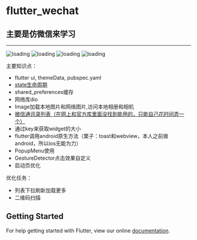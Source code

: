 # flutter_wechat

## 主要是仿微信来学习

--------  
![loading](https://github.com/weihb/flutter-wechat/raw/master/Screenshots/501529654965.jpg)
![loading](https://github.com/weihb/flutter-wechat/raw/master/Screenshots/491529654965.jpg)
![loading](https://github.com/weihb/flutter-wechat/raw/master/Screenshots/481529654964.jpg)
![loading](https://github.com/weihb/flutter-wechat/raw/master/Screenshots/471529654934.jpg) 


主要知识点：  
* flutter ui, themeData, pubspec.yaml   
* [state生命周期](https://segmentfault.com/a/1190000015211309?utm_source=tag-newest)   
* shared_preferences缓存   
* 网络库dio  
* Image加载本地图片和网络图片,访问本地相册和相机  
* [微信通讯录列表（在网上和官方库里面没找到能用的，只能自己花时间弄一个）](https://github.com/weihb/contact_sider_list)   
* 通过key来获取widget的大小    
* flutter调用android原生方法（栗子：toast和webview，本人之前做android，所以ios无能为力）  
* PopupMenu使用  
* GestureDetector点击效果自定义   
* 启动页优化  

优化任务：  
* 列表下拉刷新加载更多  
* 二维码扫描  


## Getting Started

For help getting started with Flutter, view our online
[documentation](https://flutter.io/).
